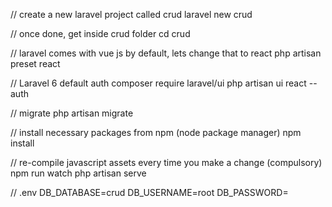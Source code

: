  // create a new laravel project called crud
laravel new crud

// once done, get inside crud folder
cd crud

// laravel comes with vue js by default, lets change that to react
php artisan preset react

// Laravel 6 default auth
composer require laravel/ui
php artisan ui react --auth

// migrate
php artisan migrate

// install necessary packages from npm (node package manager)
npm install

// re-compile javascript assets every time you make a change (compulsory)
npm run watch
php artisan serve

// .env
DB_DATABASE=crud
DB_USERNAME=root
DB_PASSWORD=

 
